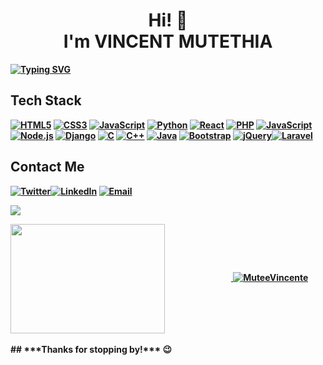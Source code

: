 
<body>
  <h1 align="center">Hi!  <span class="hand"> 👋</span><br>  I'm <b>VINCENT MUTETHIA<b></h1>

[![Typing SVG](https://readme-typing-svg.demolab.com/?lines=I+am+Vincent.;+A+Computer+Science+Student.;JKUAT-UNIVERSITY:KENYA&color=00ff00&bgColor=000000)](https://git.io/typing-svg)


## **Tech Stack**
[![HTML5](https://img.shields.io/badge/HTML5-%23E34F26.svg?style=for-the-badge&logo=html5&logoColor=white)]()
[![CSS3](https://img.shields.io/badge/CSS3-%231572B6.svg?style=for-the-badge&logo=css3&logoColor=white)]()
[![JavaScript](https://img.shields.io/badge/JavaScript-%23323330.svg?style=for-the-badge&logo=javascript&logoColor=%23F7DF1E)]()
[![Python](https://img.shields.io/badge/Python-%2314354C.svg?style=for-the-badge&logo=python&logoColor=white)]()
[![React](https://img.shields.io/badge/React-%2320232a.svg?style=for-the-badge&logo=react&logoColor=%2361DAFB)]()
[![PHP](https://img.shields.io/badge/PHP-%23777BB4.svg?style=for-the-badge&logo=php&logoColor=white)]()
[![JavaScript](https://img.shields.io/badge/JavaScript-%23323330.svg?style=for-the-badge&logo=javascript&logoColor=%23F7DF1E)]()
[![Node.js](https://img.shields.io/badge/Node.js-%23323330.svg?style=for-the-badge&logo=node.js&logoColor=%23F7DF1E)]()
[![Django](https://img.shields.io/badge/Django-%23323330.svg?style=for-the-badge&logo=django&logoColor=%23F7DF1E)]()
[![C](https://img.shields.io/badge/C-%23323330.svg?style=for-the-badge&logo=c&logoColor=%23F7DF1E)]()
[![C++](https://img.shields.io/badge/C++-%23323330.svg?style=for-the-badge&logo=c%2B%2B&logoColor=%23F7DF1E)]()
[![Java](https://img.shields.io/badge/Java-%23323330.svg?style=for-the-badge&logo=java&logoColor=%23F7DF1E)]()
[![Bootstrap](https://img.shields.io/badge/Bootstrap-%23323330.svg?style=for-the-badge&logo=bootstrap&logoColor=%23F7DF1E)]()
[![jQuery](https://img.shields.io/badge/jQuery-%23323330.svg?style=for-the-badge&logo=jquery&logoColor=%23F7DF1E)]()[![Laravel](https://img.shields.io/badge/Laravel-%23FF2D20.svg?style=for-the-badge&logo=laravel&logoColor=white)]()




## **Contact Me**
[![Twitter](https://img.shields.io/badge/Twitter-%231DA1F2.svg?style=for-the-badge&logo=Twitter&logoColor=white)](https://twitter.com/MuteeVincente)[![LinkedIn](https://img.shields.io/badge/LinkedIn-%230077B5.svg?style=for-the-badge&logo=LinkedIn&logoColor=white)](https://www.linkedin.com/in/vincent-mutethia-b83566226/)
[![Email](https://img.shields.io/badge/Email-%23D14836.svg?style=for-the-badge&logo=Gmail&logoColor=white)](mailto:vinniemutee@gmail.com)

<!-- <a href="http://www.github.com/MuteeVincente"><img src="https://github-readme-stats.vercel.app/api?username=muteevincente&show_icons=true&hide=&count_private=true&title_color=2ecc71&text_color=ffffff&icon_color=2ecc71&bg_color=1c1917&hide_border=true&show_icons=true" /></a> -->

<a href="http://www.github.com/MuteeVincente"><img src="https://github-readme-streak-stats.herokuapp.com/?user=MuteeVincente&stroke=ffffff&background=1c1917&ring=2ecc71&fire=2ecc71&currStreakNum=ffffff&currStreakLabel=2ecc71&sideNums=ffffff&sideLabels=ffffff&dates=ffffff&hide_border=true" /></a>

<a href="https://github.com/MuteeVincente">
    <img align="center" 
         height="175px"  
         src="https://denvercoder1-github-readme-stats.vercel.app/api/top-langs/?username=MuteeVincente&langs_count=8&layout=compact&theme=react&border_color=7F3FBF&bg_color=0D1117&title_color=00FF00&icon_color=7ED957" 
         height="192px" 
         width="70%"/>
</a>
<a href="https://github.com/MuteeVincente">
    <img src="https://github-profile-summary-cards.vercel.app/api/cards/profile-details?username=MuteeVincente&theme=radical&" alt="MuteeVincente"/>
</a>


<br>
<br>
## ***Thanks for stopping by!*** 😉
